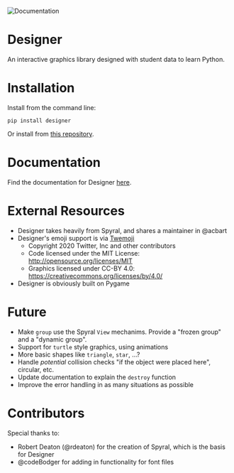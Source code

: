 ![Documentation](https://github.com/krishols/designer/actions/workflows/docs.yml/badge.svg)
# Designer
An interactive graphics library designed with student data to learn Python.

# Installation
Install from the command line: 

 ```
 pip install designer
 ```
  
Or install from [this repository](https://github.com/krishols/designer).

# Documentation
Find the documentation for Designer [here](https://designer-edu.github.io/designer/).

# External Resources

* Designer takes heavily from Spyral, and shares a maintainer in @acbart
* Designer's emoji support is via [Twemoji](https://github.com/twitter/twemoji)
  * Copyright 2020 Twitter, Inc and other contributors
  * Code licensed under the MIT License: http://opensource.org/licenses/MIT
  * Graphics licensed under CC-BY 4.0: https://creativecommons.org/licenses/by/4.0/
* Designer is obviously built on Pygame

# Future

* Make `group` use the Spyral `View` mechanims. Provide a "frozen group" and a "dynamic group".
* Support for `turtle` style graphics, using animations
* More basic shapes like `triangle`, `star`, ...?
* Handle *potential* collision checks "if the object were placed here", circular, etc.
* Update documentation to explain the `destroy` function
* Improve the error handling in as many situations as possible

# Contributors

Special thanks to:

* Robert Deaton (@rdeaton) for the creation of Spyral, which is the basis for Designer
* @codeBodger for adding in functionality for font files